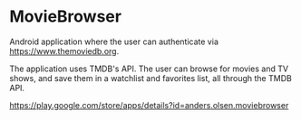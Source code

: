 # MovieBrowser
Android application where the user can authenticate via https://www.themoviedb.org.

The application uses TMDB's API. The user can browse for movies and TV shows, and save them in a watchlist and favorites list, all through the TMDB API.

https://play.google.com/store/apps/details?id=anders.olsen.moviebrowser

